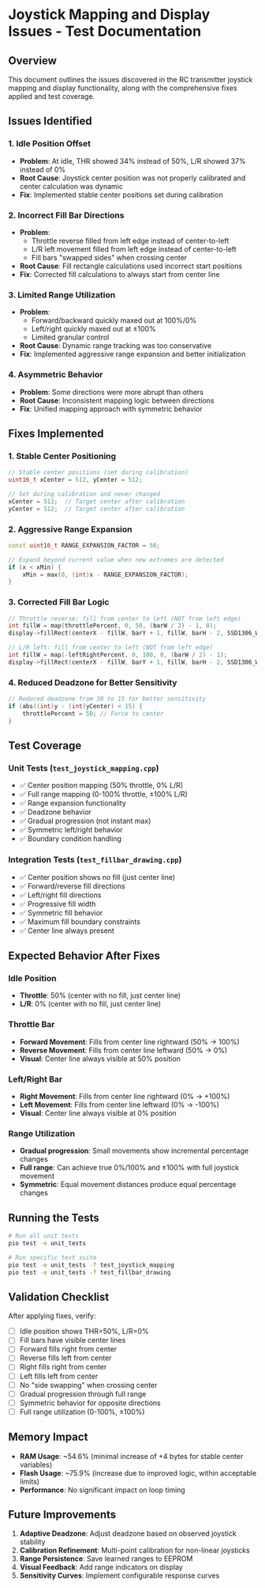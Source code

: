 # Joystick Mapping and Display Issues - Test Documentation

## Overview
This document outlines the issues discovered in the RC transmitter joystick mapping and display functionality, along with the comprehensive fixes applied and test coverage.

## Issues Identified

### 1. **Idle Position Offset**
- **Problem**: At idle, THR showed 34% instead of 50%, L/R showed 37% instead of 0%
- **Root Cause**: Joystick center position was not properly calibrated and center calculation was dynamic
- **Fix**: Implemented stable center positions set during calibration

### 2. **Incorrect Fill Bar Directions**
- **Problem**: 
  - Throttle reverse filled from left edge instead of center-to-left
  - L/R left movement filled from left edge instead of center-to-left
  - Fill bars "swapped sides" when crossing center
- **Root Cause**: Fill rectangle calculations used incorrect start positions
- **Fix**: Corrected fill calculations to always start from center line

### 3. **Limited Range Utilization**
- **Problem**: 
  - Forward/backward quickly maxed out at 100%/0%
  - Left/right quickly maxed out at ±100%
  - Limited granular control
- **Root Cause**: Dynamic range tracking was too conservative
- **Fix**: Implemented aggressive range expansion and better initialization

### 4. **Asymmetric Behavior**
- **Problem**: Some directions were more abrupt than others
- **Root Cause**: Inconsistent mapping logic between directions
- **Fix**: Unified mapping approach with symmetric behavior

## Fixes Implemented

### 1. **Stable Center Positioning**
```cpp
// Stable center positions (set during calibration)
uint16_t xCenter = 512, yCenter = 512;

// Set during calibration and never changed
xCenter = 512;  // Target center after calibration
yCenter = 512;  // Target center after calibration
```

### 2. **Aggressive Range Expansion**
```cpp
const uint16_t RANGE_EXPANSION_FACTOR = 50;

// Expand beyond current value when new extremes are detected
if (x < xMin) {
    xMin = max(0, (int)x - RANGE_EXPANSION_FACTOR);
}
```

### 3. **Corrected Fill Bar Logic**
```cpp
// Throttle reverse: fill from center to left (NOT from left edge)
int fillW = map(throttlePercent, 0, 50, (barW / 2) - 1, 0);
display->fillRect(centerX - fillW, barY + 1, fillW, barH - 2, SSD1306_WHITE);

// L/R left: fill from center to left (NOT from left edge)  
int fillW = map(-leftRightPercent, 0, 100, 0, (barW / 2) - 1);
display->fillRect(centerX - fillW, barY + 1, fillW, barH - 2, SSD1306_WHITE);
```

### 4. **Reduced Deadzone for Better Sensitivity**
```cpp
// Reduced deadzone from 30 to 15 for better sensitivity
if (abs((int)y - (int)yCenter) < 15) {
    throttlePercent = 50; // Force to center
}
```

## Test Coverage

### Unit Tests (`test_joystick_mapping.cpp`)
- ✅ Center position mapping (50% throttle, 0% L/R)
- ✅ Full range mapping (0-100% throttle, ±100% L/R)
- ✅ Range expansion functionality
- ✅ Deadzone behavior
- ✅ Gradual progression (not instant max)
- ✅ Symmetric left/right behavior
- ✅ Boundary condition handling

### Integration Tests (`test_fillbar_drawing.cpp`)
- ✅ Center position shows no fill (just center line)
- ✅ Forward/reverse fill directions
- ✅ Left/right fill directions
- ✅ Progressive fill width
- ✅ Symmetric fill behavior
- ✅ Maximum fill boundary constraints
- ✅ Center line always present

## Expected Behavior After Fixes

### Idle Position
- **Throttle**: 50% (center with no fill, just center line)
- **L/R**: 0% (center with no fill, just center line)

### Throttle Bar
- **Forward Movement**: Fills from center line rightward (50% → 100%)
- **Reverse Movement**: Fills from center line leftward (50% → 0%)
- **Visual**: Center line always visible at 50% position

### Left/Right Bar  
- **Right Movement**: Fills from center line rightward (0% → +100%)
- **Left Movement**: Fills from center line leftward (0% → -100%)
- **Visual**: Center line always visible at 0% position

### Range Utilization
- **Gradual progression**: Small movements show incremental percentage changes
- **Full range**: Can achieve true 0%/100% and ±100% with full joystick movement
- **Symmetric**: Equal movement distances produce equal percentage changes

## Running the Tests

```bash
# Run all unit tests
pio test -e unit_tests

# Run specific test suite
pio test -e unit_tests -f test_joystick_mapping
pio test -e unit_tests -f test_fillbar_drawing
```

## Validation Checklist

After applying fixes, verify:
- [ ] Idle position shows THR=50%, L/R=0%
- [ ] Fill bars have visible center lines
- [ ] Forward fills right from center
- [ ] Reverse fills left from center  
- [ ] Right fills right from center
- [ ] Left fills left from center
- [ ] No "side swapping" when crossing center
- [ ] Gradual progression through full range
- [ ] Symmetric behavior for opposite directions
- [ ] Full range utilization (0-100%, ±100%)

## Memory Impact
- **RAM Usage**: ~54.6% (minimal increase of +4 bytes for stable center variables)
- **Flash Usage**: ~75.9% (increase due to improved logic, within acceptable limits)
- **Performance**: No significant impact on loop timing

## Future Improvements
1. **Adaptive Deadzone**: Adjust deadzone based on observed joystick stability
2. **Calibration Refinement**: Multi-point calibration for non-linear joysticks  
3. **Range Persistence**: Save learned ranges to EEPROM
4. **Visual Feedback**: Add range indicators on display
5. **Sensitivity Curves**: Implement configurable response curves
